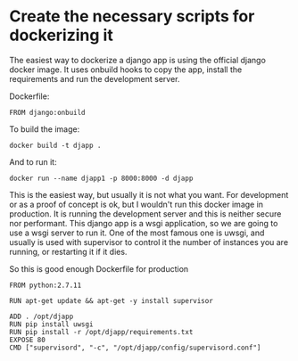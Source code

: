 # Create the necessary scripts for dockerizing it

The easiest way to dockerize a django app is using the official django docker image. It uses onbuild hooks to copy the app, install the requirements and run the development server.

Dockerfile:

```
FROM django:onbuild

```

To build the image:
```
docker build -t djapp .
```

And to run it:

```
docker run --name djapp1 -p 8000:8000 -d djapp
```

This is the easiest way, but usually it is not what you want. For development or as a proof of concept is ok, but I wouldn't run this docker image in production. It is running the development server and this is neither secure nor performant. This django app is a wsgi application, so we are going to use a wsgi server to run it. One of the most famous one is uwsgi, and usually is used with supervisor to control it the number of instances you are running, or restarting it if it dies.

So this is good enough Dockerfile for production

```
FROM python:2.7.11

RUN apt-get update && apt-get -y install supervisor

ADD . /opt/djapp
RUN pip install uwsgi
RUN pip install -r /opt/djapp/requirements.txt
EXPOSE 80
CMD ["supervisord", "-c", "/opt/djapp/config/supervisord.conf"]

```
